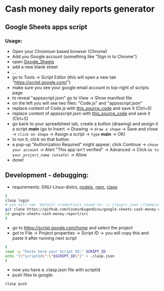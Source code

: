 # Cash money daily reports generator
## Google Sheets apps script 

### Usage:
- Open your Chromium based browser (Chrome)
- Add you Google account (something like "Sign in to Chrome")
- open [Google_Sheets](https://docs.google.com/spreadsheets/u/0/)
- add a new blank sheet
- ...
- go to Tools -> Script Editor (this will open a new tab "https://script.google.com/")
- make sure you see your google email account in top-right of scripts page
- to reveal "appsscript.json" go to View -> Show manifest file
- on the left you will see two files: "Code.js" and "appsscript.json"
- replace content of Code.js with [this_source_code](https://raw.githubusercontent.com/CosminEugenDinu/google-sheets-cash-money-report/master/src/Code.js?token=AIUO72HZW4QZBXJVQ6QDKYK7UU7PQ) and save it (Ctrl+S)
- replace content of appsscript.json with [this_source_code](https://raw.githubusercontent.com/CosminEugenDinu/google-sheets-cash-money-report/master/src/appsscript.json?token=AIUO72GGV2Q3GOEJABET56S7UU5QO) and save it (Ctrl+S)
- go back to your spreadsheet tab, create a button (drawing) and assign it a script ***main***
(go to Insert -> Drawing -> `draw a shape` -> Save and close -> `click on shape` -> Assign a script -> `type` **main** -> OK)
- to run it, click on that button
- a pop-up "Authorization Required" might appear; click Continue -> `chose your account` -> Alert "This app isn't verified" -> Advanced -> Click `Go to your_project_name (unsafe)` -> Allow
- done!

## Development - debugging:
- requirements: GNU-Linux-distro, [nodejs](https://nodejs.org/), [npm](https://www.npmjs.com/get-npm/), [clasp](https://github.com/google/clasp)
```bash
(
clasp login 
# you will see `Default credentials saved to: ~/.clasprc.json (/home/user/.clasprc.json).` 
git clone https://github.com/CosminEugenDinu/google-sheets-cash-money-report.git
cd google-sheets-cash-money-report/src
)
```
- go to https://script.google.com/home and select the project 
- got to File -> Project properties -> Script ID -> you will copy this and paste it after running next script
```bash
(
read -p "Paste here your Script ID:" SCRIPT_ID
echo "{\"scriptId\":\"$SCRIPT_ID\"}" > .clasp.json
)
```
- now you have a .clasp.json file with scriptId
- push files to google:
```bash
clasp push
```

